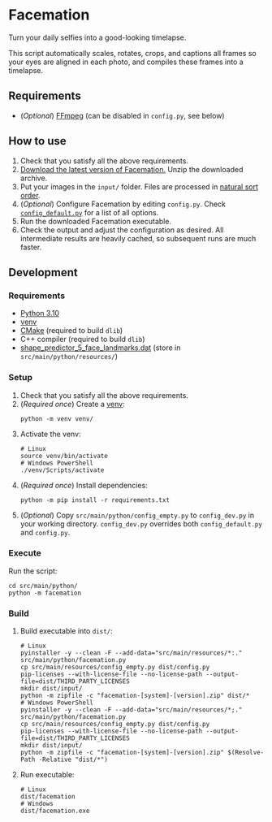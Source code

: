 # Facemation
Turn your daily selfies into a good-looking timelapse.

This script automatically scales, rotates, crops, and captions all frames so your eyes are aligned in each photo, and
compiles these frames into a timelapse.

## Requirements
* (_Optional_) [FFmpeg](https://ffmpeg.org/) (can be disabled in `config.py`, see below)

## How to use
1. Check that you satisfy all the above requirements.
2. [Download the latest version of Facemation.](https://github.com/FWDekker/facemation/releases/latest)
   Unzip the downloaded archive.
3. Put your images in the `input/` folder.
   Files are processed in [natural sort order](https://en.wikipedia.org/wiki/Natural_sort_order).
4. (_Optional_) Configure Facemation by editing `config.py`.
   Check [`config_default.py`](https://github.com/FWDekker/facemation/blob/master/src/main/resources/config_default.py)
   for a list of all options.
5. Run the downloaded Facemation executable.
6. Check the output and adjust the configuration as desired.
   All intermediate results are heavily cached, so subsequent runs are much faster.

## Development
### Requirements
* [Python 3.10](https://www.python.org/)
* [venv](https://docs.python.org/3/tutorial/venv.html)
* [CMake](https://cmake.org/) (required to build `dlib`)
* C++ compiler (required to build `dlib`)
* [shape_predictor_5_face_landmarks.dat](http://dlib.net/files/shape_predictor_5_face_landmarks.dat.bz2)
  (store in `src/main/python/resources/`)

### Setup
1. Check that you satisfy all the above requirements.
2. (_Required once_) Create a [venv](https://docs.python.org/3/tutorial/venv.html):
   ```shell
   python -m venv venv/
   ```
3. Activate the venv:
   ```shell
   # Linux
   source venv/bin/activate
   # Windows PowerShell
   ./venv/Scripts/activate
   ```
4. (_Required once_) Install dependencies:
   ```shell
   python -m pip install -r requirements.txt
   ```
5. (_Optional_) Copy `src/main/python/config_empty.py` to `config_dev.py` in your working directory.
   `config_dev.py` overrides both `config_default.py` and `config.py`.

### Execute
Run the script:
```shell
cd src/main/python/
python -m facemation
```

### Build
1. Build executable into `dist/`:
   ```shell
   # Linux
   pyinstaller -y --clean -F --add-data="src/main/resources/*:." src/main/python/facemation.py
   cp src/main/resources/config_empty.py dist/config.py
   pip-licenses --with-license-file --no-license-path --output-file=dist/THIRD_PARTY_LICENSES
   mkdir dist/input/
   python -m zipfile -c "facemation-[system]-[version].zip" dist/*
   # Windows PowerShell
   pyinstaller -y --clean -F --add-data="src/main/resources/*;." src/main/python/facemation.py
   cp src/main/resources/config_empty.py dist/config.py
   pip-licenses --with-license-file --no-license-path --output-file=dist/THIRD_PARTY_LICENSES
   mkdir dist/input/
   python -m zipfile -c "facemation-[system]-[version].zip" $(Resolve-Path -Relative "dist/*")
   ```
2. Run executable:
   ```shell
   # Linux
   dist/facemation
   # Windows
   dist/facemation.exe
   ```
